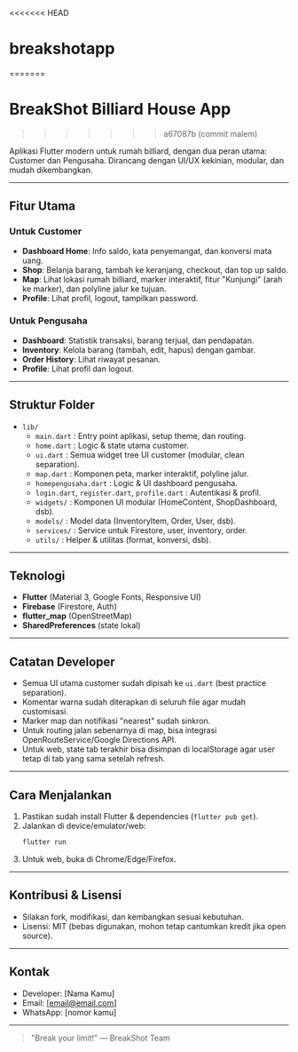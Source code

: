 <<<<<<< HEAD
# breakshotapp
=======
# BreakShot Billiard House App
>>>>>>> a67087b (commit malem)

Aplikasi Flutter modern untuk rumah billiard, dengan dua peran utama: Customer dan Pengusaha. Dirancang dengan UI/UX kekinian, modular, dan mudah dikembangkan.

---

## Fitur Utama

### Untuk Customer
- **Dashboard Home**: Info saldo, kata penyemangat, dan konversi mata uang.
- **Shop**: Belanja barang, tambah ke keranjang, checkout, dan top up saldo.
- **Map**: Lihat lokasi rumah billiard, marker interaktif, fitur "Kunjungi" (arah ke marker), dan polyline jalur ke tujuan.
- **Profile**: Lihat profil, logout, tampilkan password.

### Untuk Pengusaha
- **Dashboard**: Statistik transaksi, barang terjual, dan pendapatan.
- **Inventory**: Kelola barang (tambah, edit, hapus) dengan gambar.
- **Order History**: Lihat riwayat pesanan.
- **Profile**: Lihat profil dan logout.

---

## Struktur Folder
- `lib/`
  - `main.dart` : Entry point aplikasi, setup theme, dan routing.
  - `home.dart` : Logic & state utama customer.
  - `ui.dart` : Semua widget tree UI customer (modular, clean separation).
  - `map.dart` : Komponen peta, marker interaktif, polyline jalur.
  - `homepengusaha.dart` : Logic & UI dashboard pengusaha.
  - `login.dart`, `register.dart`, `profile.dart` : Autentikasi & profil.
  - `widgets/` : Komponen UI modular (HomeContent, ShopDashboard, dsb).
  - `models/` : Model data (InventoryItem, Order, User, dsb).
  - `services/` : Service untuk Firestore, user, inventory, order.
  - `utils/` : Helper & utilitas (format, konversi, dsb).

---

## Teknologi
- **Flutter** (Material 3, Google Fonts, Responsive UI)
- **Firebase** (Firestore, Auth)
- **flutter_map** (OpenStreetMap)
- **SharedPreferences** (state lokal)

---

## Catatan Developer
- Semua UI utama customer sudah dipisah ke `ui.dart` (best practice separation).
- Komentar warna sudah diterapkan di seluruh file agar mudah customisasi.
- Marker map dan notifikasi "nearest" sudah sinkron.
- Untuk routing jalan sebenarnya di map, bisa integrasi OpenRouteService/Google Directions API.
- Untuk web, state tab terakhir bisa disimpan di localStorage agar user tetap di tab yang sama setelah refresh.

---

## Cara Menjalankan
1. Pastikan sudah install Flutter & dependencies (`flutter pub get`).
2. Jalankan di device/emulator/web:
   ```sh
   flutter run
   ```
3. Untuk web, buka di Chrome/Edge/Firefox.

---

## Kontribusi & Lisensi
- Silakan fork, modifikasi, dan kembangkan sesuai kebutuhan.
- Lisensi: MIT (bebas digunakan, mohon tetap cantumkan kredit jika open source).

---

## Kontak
- Developer: [Nama Kamu]
- Email: [email@email.com]
- WhatsApp: [nomor kamu]

---

> "Break your limit!" — BreakShot Team
